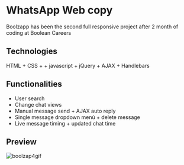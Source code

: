 # WhatsApp Web copy

Boolzapp has been the second full responsive project after 2 month of coding at Boolean Careers

## Technologies

HTML + CSS + + javascript + jQuery + AJAX + Handlebars

## Functionalities

- User search
- Change chat views
- Manual message send + AJAX auto reply
- Single message dropdown menù + delete message
- Live message timing + updated chat time

## Preview

![boolzap4gif](https://user-images.githubusercontent.com/46935430/59218411-7d14af00-8bc0-11e9-8f5f-fdf0b7a4b939.gif)


